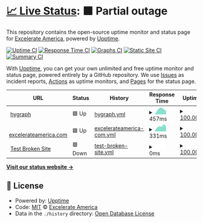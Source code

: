 # [📈 Live Status](https://excelerateamerica.com): <!--live status--> **🟧 Partial outage**

This repository contains the open-source uptime monitor and status page for [Excelerate America](https://www.excelerateamerica.com/), powered by [Upptime](https://github.com/upptime/upptime).

[![Uptime CI](https://github.com/excelerate-america/eax-upptime/workflows/Uptime%20CI/badge.svg)](https://github.com/excelerate-america/eax-upptime/actions?query=workflow%3A%22Uptime+CI%22)
[![Response Time CI](https://github.com/excelerate-america/eax-upptime/workflows/Response%20Time%20CI/badge.svg)](https://github.com/excelerate-america/eax-upptime/actions?query=workflow%3A%22Response+Time+CI%22)
[![Graphs CI](https://github.com/excelerate-america/eax-upptime/workflows/Graphs%20CI/badge.svg)](https://github.com/excelerate-america/eax-upptime/actions?query=workflow%3A%22Graphs+CI%22)
[![Static Site CI](https://github.com/excelerate-america/eax-upptime/workflows/Static%20Site%20CI/badge.svg)](https://github.com/excelerate-america/eax-upptime/actions?query=workflow%3A%22Static+Site+CI%22)
[![Summary CI](https://github.com/excelerate-america/eax-upptime/workflows/Summary%20CI/badge.svg)](https://github.com/excelerate-america/eax-upptime/actions?query=workflow%3A%22Summary+CI%22)

With [Upptime](https://upptime.js.org), you can get your own unlimited and free uptime monitor and status page, powered entirely by a GitHub repository. We use [Issues](https://github.com/excelerate-america/eax-upptime/issues) as incident reports, [Actions](https://github.com/excelerate-america/eax-upptime/actions) as uptime monitors, and [Pages](https://excelerateamerica.com) for the status page.

<!--start: status pages-->
<!-- This summary is generated by Upptime (https://github.com/upptime/upptime) -->
<!-- Do not edit this manually, your changes will be overwritten -->
<!-- prettier-ignore -->
| URL | Status | History | Response Time | Uptime |
| --- | ------ | ------- | ------------- | ------ |
| <img alt="" src="https://favicons.githubusercontent.com/www.hygraph.com" height="13"> [hygraph](https://www.hygraph.com) | 🟩 Up | [hygraph.yml](https://github.com/excelerate-america/eax-upptime/commits/HEAD/history/hygraph.yml) | <details><summary><img alt="Response time graph" src="./graphs/hygraph/response-time-week.png" height="20"> 457ms</summary><br><a href="https://excelerate-america.github.io/eax-upptime/history/hygraph"><img alt="Response time 457" src="https://img.shields.io/endpoint?url=https%3A%2F%2Fraw.githubusercontent.com%2Fexcelerate-america%2Feax-upptime%2FHEAD%2Fapi%2Fhygraph%2Fresponse-time.json"></a><br><a href="https://excelerate-america.github.io/eax-upptime/history/hygraph"><img alt="24-hour response time 457" src="https://img.shields.io/endpoint?url=https%3A%2F%2Fraw.githubusercontent.com%2Fexcelerate-america%2Feax-upptime%2FHEAD%2Fapi%2Fhygraph%2Fresponse-time-day.json"></a><br><a href="https://excelerate-america.github.io/eax-upptime/history/hygraph"><img alt="7-day response time 457" src="https://img.shields.io/endpoint?url=https%3A%2F%2Fraw.githubusercontent.com%2Fexcelerate-america%2Feax-upptime%2FHEAD%2Fapi%2Fhygraph%2Fresponse-time-week.json"></a><br><a href="https://excelerate-america.github.io/eax-upptime/history/hygraph"><img alt="30-day response time 457" src="https://img.shields.io/endpoint?url=https%3A%2F%2Fraw.githubusercontent.com%2Fexcelerate-america%2Feax-upptime%2FHEAD%2Fapi%2Fhygraph%2Fresponse-time-month.json"></a><br><a href="https://excelerate-america.github.io/eax-upptime/history/hygraph"><img alt="1-year response time 457" src="https://img.shields.io/endpoint?url=https%3A%2F%2Fraw.githubusercontent.com%2Fexcelerate-america%2Feax-upptime%2FHEAD%2Fapi%2Fhygraph%2Fresponse-time-year.json"></a></details> | <details><summary><a href="https://excelerate-america.github.io/eax-upptime/history/hygraph">100.00%</a></summary><a href="https://excelerate-america.github.io/eax-upptime/history/hygraph"><img alt="All-time uptime 100.00%" src="https://img.shields.io/endpoint?url=https%3A%2F%2Fraw.githubusercontent.com%2Fexcelerate-america%2Feax-upptime%2FHEAD%2Fapi%2Fhygraph%2Fuptime.json"></a><br><a href="https://excelerate-america.github.io/eax-upptime/history/hygraph"><img alt="24-hour uptime 100.00%" src="https://img.shields.io/endpoint?url=https%3A%2F%2Fraw.githubusercontent.com%2Fexcelerate-america%2Feax-upptime%2FHEAD%2Fapi%2Fhygraph%2Fuptime-day.json"></a><br><a href="https://excelerate-america.github.io/eax-upptime/history/hygraph"><img alt="7-day uptime 100.00%" src="https://img.shields.io/endpoint?url=https%3A%2F%2Fraw.githubusercontent.com%2Fexcelerate-america%2Feax-upptime%2FHEAD%2Fapi%2Fhygraph%2Fuptime-week.json"></a><br><a href="https://excelerate-america.github.io/eax-upptime/history/hygraph"><img alt="30-day uptime 100.00%" src="https://img.shields.io/endpoint?url=https%3A%2F%2Fraw.githubusercontent.com%2Fexcelerate-america%2Feax-upptime%2FHEAD%2Fapi%2Fhygraph%2Fuptime-month.json"></a><br><a href="https://excelerate-america.github.io/eax-upptime/history/hygraph"><img alt="1-year uptime 100.00%" src="https://img.shields.io/endpoint?url=https%3A%2F%2Fraw.githubusercontent.com%2Fexcelerate-america%2Feax-upptime%2FHEAD%2Fapi%2Fhygraph%2Fuptime-year.json"></a></details>
| <img alt="" src="https://favicons.githubusercontent.com/www.excelerateamerica.com" height="13"> [excelerateamerica.com](https://www.excelerateamerica.com) | 🟩 Up | [excelerateamerica-com.yml](https://github.com/excelerate-america/eax-upptime/commits/HEAD/history/excelerateamerica-com.yml) | <details><summary><img alt="Response time graph" src="./graphs/excelerateamerica-com/response-time-week.png" height="20"> 331ms</summary><br><a href="https://excelerate-america.github.io/eax-upptime/history/excelerateamerica-com"><img alt="Response time 331" src="https://img.shields.io/endpoint?url=https%3A%2F%2Fraw.githubusercontent.com%2Fexcelerate-america%2Feax-upptime%2FHEAD%2Fapi%2Fexcelerateamerica-com%2Fresponse-time.json"></a><br><a href="https://excelerate-america.github.io/eax-upptime/history/excelerateamerica-com"><img alt="24-hour response time 331" src="https://img.shields.io/endpoint?url=https%3A%2F%2Fraw.githubusercontent.com%2Fexcelerate-america%2Feax-upptime%2FHEAD%2Fapi%2Fexcelerateamerica-com%2Fresponse-time-day.json"></a><br><a href="https://excelerate-america.github.io/eax-upptime/history/excelerateamerica-com"><img alt="7-day response time 331" src="https://img.shields.io/endpoint?url=https%3A%2F%2Fraw.githubusercontent.com%2Fexcelerate-america%2Feax-upptime%2FHEAD%2Fapi%2Fexcelerateamerica-com%2Fresponse-time-week.json"></a><br><a href="https://excelerate-america.github.io/eax-upptime/history/excelerateamerica-com"><img alt="30-day response time 331" src="https://img.shields.io/endpoint?url=https%3A%2F%2Fraw.githubusercontent.com%2Fexcelerate-america%2Feax-upptime%2FHEAD%2Fapi%2Fexcelerateamerica-com%2Fresponse-time-month.json"></a><br><a href="https://excelerate-america.github.io/eax-upptime/history/excelerateamerica-com"><img alt="1-year response time 331" src="https://img.shields.io/endpoint?url=https%3A%2F%2Fraw.githubusercontent.com%2Fexcelerate-america%2Feax-upptime%2FHEAD%2Fapi%2Fexcelerateamerica-com%2Fresponse-time-year.json"></a></details> | <details><summary><a href="https://excelerate-america.github.io/eax-upptime/history/excelerateamerica-com">100.00%</a></summary><a href="https://excelerate-america.github.io/eax-upptime/history/excelerateamerica-com"><img alt="All-time uptime 100.00%" src="https://img.shields.io/endpoint?url=https%3A%2F%2Fraw.githubusercontent.com%2Fexcelerate-america%2Feax-upptime%2FHEAD%2Fapi%2Fexcelerateamerica-com%2Fuptime.json"></a><br><a href="https://excelerate-america.github.io/eax-upptime/history/excelerateamerica-com"><img alt="24-hour uptime 100.00%" src="https://img.shields.io/endpoint?url=https%3A%2F%2Fraw.githubusercontent.com%2Fexcelerate-america%2Feax-upptime%2FHEAD%2Fapi%2Fexcelerateamerica-com%2Fuptime-day.json"></a><br><a href="https://excelerate-america.github.io/eax-upptime/history/excelerateamerica-com"><img alt="7-day uptime 100.00%" src="https://img.shields.io/endpoint?url=https%3A%2F%2Fraw.githubusercontent.com%2Fexcelerate-america%2Feax-upptime%2FHEAD%2Fapi%2Fexcelerateamerica-com%2Fuptime-week.json"></a><br><a href="https://excelerate-america.github.io/eax-upptime/history/excelerateamerica-com"><img alt="30-day uptime 100.00%" src="https://img.shields.io/endpoint?url=https%3A%2F%2Fraw.githubusercontent.com%2Fexcelerate-america%2Feax-upptime%2FHEAD%2Fapi%2Fexcelerateamerica-com%2Fuptime-month.json"></a><br><a href="https://excelerate-america.github.io/eax-upptime/history/excelerateamerica-com"><img alt="1-year uptime 100.00%" src="https://img.shields.io/endpoint?url=https%3A%2F%2Fraw.githubusercontent.com%2Fexcelerate-america%2Feax-upptime%2FHEAD%2Fapi%2Fexcelerateamerica-com%2Fuptime-year.json"></a></details>
| <img alt="" src="https://favicons.githubusercontent.com/thissitedoesnotexist.koj.co" height="13"> [Test Broken Site](https://thissitedoesnotexist.koj.co) | 🟥 Down | [test-broken-site.yml](https://github.com/excelerate-america/eax-upptime/commits/HEAD/history/test-broken-site.yml) | <details><summary><img alt="Response time graph" src="./graphs/test-broken-site/response-time-week.png" height="20"> 0ms</summary><br><a href="https://excelerate-america.github.io/eax-upptime/history/test-broken-site"><img alt="Response time 0" src="https://img.shields.io/endpoint?url=https%3A%2F%2Fraw.githubusercontent.com%2Fexcelerate-america%2Feax-upptime%2FHEAD%2Fapi%2Ftest-broken-site%2Fresponse-time.json"></a><br><a href="https://excelerate-america.github.io/eax-upptime/history/test-broken-site"><img alt="24-hour response time 0" src="https://img.shields.io/endpoint?url=https%3A%2F%2Fraw.githubusercontent.com%2Fexcelerate-america%2Feax-upptime%2FHEAD%2Fapi%2Ftest-broken-site%2Fresponse-time-day.json"></a><br><a href="https://excelerate-america.github.io/eax-upptime/history/test-broken-site"><img alt="7-day response time 0" src="https://img.shields.io/endpoint?url=https%3A%2F%2Fraw.githubusercontent.com%2Fexcelerate-america%2Feax-upptime%2FHEAD%2Fapi%2Ftest-broken-site%2Fresponse-time-week.json"></a><br><a href="https://excelerate-america.github.io/eax-upptime/history/test-broken-site"><img alt="30-day response time 0" src="https://img.shields.io/endpoint?url=https%3A%2F%2Fraw.githubusercontent.com%2Fexcelerate-america%2Feax-upptime%2FHEAD%2Fapi%2Ftest-broken-site%2Fresponse-time-month.json"></a><br><a href="https://excelerate-america.github.io/eax-upptime/history/test-broken-site"><img alt="1-year response time 0" src="https://img.shields.io/endpoint?url=https%3A%2F%2Fraw.githubusercontent.com%2Fexcelerate-america%2Feax-upptime%2FHEAD%2Fapi%2Ftest-broken-site%2Fresponse-time-year.json"></a></details> | <details><summary><a href="https://excelerate-america.github.io/eax-upptime/history/test-broken-site">100.00%</a></summary><a href="https://excelerate-america.github.io/eax-upptime/history/test-broken-site"><img alt="All-time uptime 100.00%" src="https://img.shields.io/endpoint?url=https%3A%2F%2Fraw.githubusercontent.com%2Fexcelerate-america%2Feax-upptime%2FHEAD%2Fapi%2Ftest-broken-site%2Fuptime.json"></a><br><a href="https://excelerate-america.github.io/eax-upptime/history/test-broken-site"><img alt="24-hour uptime 100.00%" src="https://img.shields.io/endpoint?url=https%3A%2F%2Fraw.githubusercontent.com%2Fexcelerate-america%2Feax-upptime%2FHEAD%2Fapi%2Ftest-broken-site%2Fuptime-day.json"></a><br><a href="https://excelerate-america.github.io/eax-upptime/history/test-broken-site"><img alt="7-day uptime 100.00%" src="https://img.shields.io/endpoint?url=https%3A%2F%2Fraw.githubusercontent.com%2Fexcelerate-america%2Feax-upptime%2FHEAD%2Fapi%2Ftest-broken-site%2Fuptime-week.json"></a><br><a href="https://excelerate-america.github.io/eax-upptime/history/test-broken-site"><img alt="30-day uptime 100.00%" src="https://img.shields.io/endpoint?url=https%3A%2F%2Fraw.githubusercontent.com%2Fexcelerate-america%2Feax-upptime%2FHEAD%2Fapi%2Ftest-broken-site%2Fuptime-month.json"></a><br><a href="https://excelerate-america.github.io/eax-upptime/history/test-broken-site"><img alt="1-year uptime 100.00%" src="https://img.shields.io/endpoint?url=https%3A%2F%2Fraw.githubusercontent.com%2Fexcelerate-america%2Feax-upptime%2FHEAD%2Fapi%2Ftest-broken-site%2Fuptime-year.json"></a></details>

<!--end: status pages-->

[**Visit our status website →**](https://excelerateamerica.com)

## 📄 License

- Powered by: [Upptime](https://github.com/upptime/upptime)
- Code: [MIT](./LICENSE) © [Excelerate America](https://www.excelerateamerica.com/)
- Data in the `./history` directory: [Open Database License](https://opendatacommons.org/licenses/odbl/1-0/)
